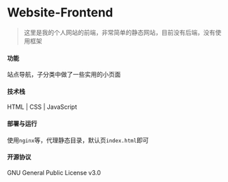# Website-Frontend

> 这里是我的个人网站的前端，非常简单的静态网站，目前没有后端，没有使用框架
>

#### 功能

站点导航，子分类中做了一些实用的小页面

#### 技术栈

HTML | CSS | JavaScript

#### 部署与运行

使用`nginx`等，代理静态目录，默认页`index.html`即可

#### 开源协议

GNU General Public License v3.0
